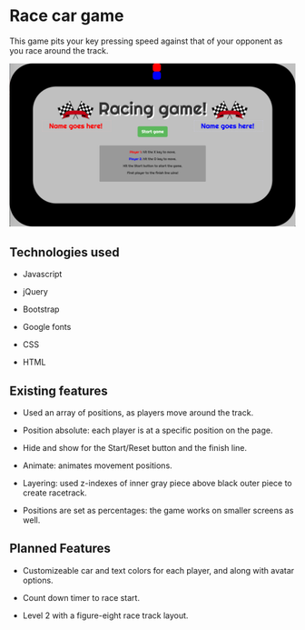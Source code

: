 # Race car game

This game pits your key pressing speed against that of your opponent as you race around the track.

![](screenshot.png)
## Technologies used

* Javascript

* jQuery

* Bootstrap

* Google fonts

* CSS 

* HTML


## Existing features

* Used an array of positions, as players move around the track.

* Position absolute: each player is at a specific position on the page.

* Hide and show for the Start/Reset button and the finish line.

* Animate: animates movement positions.

* Layering: used z-indexes of inner gray piece above black outer piece to create racetrack.

* Positions are set as percentages: the game works on smaller screens as well.

## Planned Features
* Customizeable car and text colors for each player, and along with avatar options.

* Count down timer to race start.

* Level 2 with a figure-eight race track layout.


